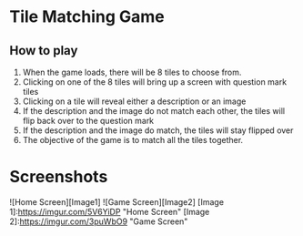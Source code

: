 # Tile Matching Game

## How to play
1. When the game loads, there will be 8 tiles to choose from.
2. Clicking on one of the 8 tiles will bring up a screen with question mark tiles
3. Clicking on a tile will reveal either a description or an image 
4. If the description and the image do not match each other, the tiles will flip back over to the question mark
5. If the description and the image do match, the tiles will stay flipped over
6. The objective of the game is to match all the tiles together.

# Screenshots
![Home Screen][Image1]
![Game Screen][Image2]
[Image 1]:https://imgur.com/5V6YiDP "Home Screen"
[Image 2]:https://imgur.com/3puWbO9 "Game Screen"